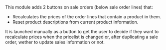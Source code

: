 This module adds 2 buttons on sale orders (below sale order lines) that:

- Recalculates the prices of the order lines that contain a product in
  them.
- Reset product descriptions from current product information.

It is launched manually as a button to get the user  to decide if they
want to recalculate prices when the pricelist is changed or, after
duplicating a sale order, wether to update sales information or not.

